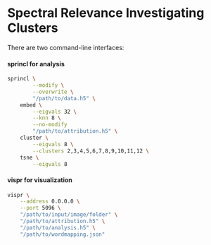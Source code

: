 # **Sp**ectral **R**elevance **In**vestigating **Cl**usters

There are two command-line interfaces:

#### sprincl for analysis
```sh
sprincl \
        --modify \
        --overwrite \
        "/path/to/data.h5" \
    embed \
        --eigvals 32 \
        --knn 8 \
        --no-modify
        "/path/to/attribution.h5" \
    cluster \
        --eigvals 8 \
        --clusters 2,3,4,5,6,7,8,9,10,11,12 \
    tsne \
        --eigvals 8
```

#### vispr for visualization
```sh
vispr \
    --address 0.0.0.0 \
    --port 5096 \
    "/path/to/input/image/folder" \
    "/path/to/attribution.h5" \
    "/path/to/analysis.h5" \
    "/path/to/wordmapping.json"
```


